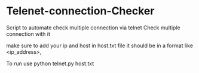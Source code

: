 # Telenet-connection-Checker
Script to automate check multiple connection via telnet
Check multiple connection with it 

make sure to add your ip and host in host.txt file
it should be in a format like <ip_address>,<hosts>

To run use python telnet.py host.txt


